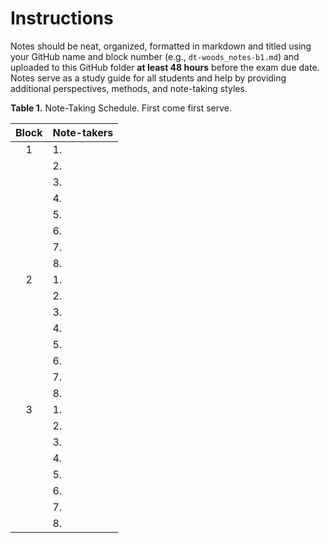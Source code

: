 # Instructions 
Notes should be neat, organized, formatted in markdown and titled using your GitHub name and block number (e.g., `dt-woods_notes-b1.md`) and uploaded to this GitHub folder **at least 48 hours** before the exam due date.
Notes serve as a study guide for all students and help by providing additional perspectives, methods, and note-taking styles.

__Table 1.__ Note-Taking Schedule. First come first serve.

| Block | Note-takers |
| :---: | :---------  |
| 1     | 1.          |
|       | 2.          |
|       | 3.          |
|       | 4.          |
|       | 5.          |
|       | 6.          |
|       | 7.          |
|       | 8.          |
| 2     | 1.          |
|       | 2.          |
|       | 3.          |
|       | 4.          |
|       | 5.          |
|       | 6.          |
|       | 7.          |
|       | 8.          |
| 3     | 1.          |
|       | 2.          |
|       | 3.          |
|       | 4.          |
|       | 5.          |
|       | 6.          |
|       | 7.          |
|       | 8.          |
